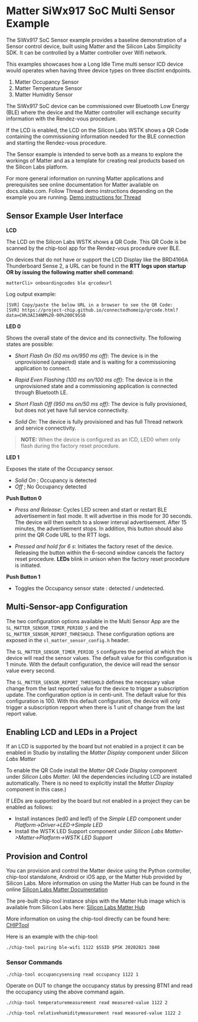 # Matter SiWx917 SoC Multi Sensor Example

The SiWx917 SoC Sensor example provides a baseline demonstration of a Sensor control
device, built using Matter and the Silicon Labs Simplicity SDK. It can be controlled
by a Matter controller over Wifi network.

This examples showcases how a Long Idle Time multi sensor ICD device would operates when having three device types on three disctint endpoints.

1. Matter Occupancy Sensor
2. Matter Temperature Sensor
3. Matter Humidity Sensor

The SiWx917 SoC device can be commissioned over Bluetooth Low Energy (BLE) where the device
and the Matter controller will exchange security information with the Rendez-vous
procedure.

If the LCD is enabled, the LCD on the Silicon Labs WSTK shows a QR Code containing the
commissioning information needed for the BLE connection and starting the
Rendez-vous procedure.

The Sensor example is intended to serve both as a means to explore the
workings of Matter and as a template for creating real products based on the
Silicon Labs platform.

For more general information on running Matter applications and prerequisites see online
documentation for Matter available on docs.silabs.com. Follow Thread demo instructions depending on the example you are running.
[Demo instructions for Thread](https://docs.silabs.com/matter/2.3.1/matter-thread)

## Sensor Example User Interface

**LCD**

The LCD on the Silicon Labs WSTK shows a QR Code. This QR Code is be scanned by the chip-tool app for the Rendez-vous procedure over BLE.

On devices that do not have or support the LCD Display like the BRD4166A Thunderboard Sense 2, a URL can be found in the **RTT logs upon startup OR by issuing the following matter shell command:**

```shell
matterCli> onboardingcodes ble qrcodeurl
```

Log output example:

```shell
[SVR] Copy/paste the below URL in a browser to see the QR Code:
[SVR] https://project-chip.github.io/connectedhomeip/qrcode.html?data=CH%3AI34NM%20-00%200C9SS0
```

**LED 0**

Shows the overall state of the device and its connectivity. The following states are possible:

- _Short Flash On (50 ms on/950 ms off)_: The device is in the unprovisioned (unpaired) state and is waiting for a commissioning application to connect.

- _Rapid Even Flashing (100 ms on/100 ms off)_: The device is in the unprovisioned state and a commissioning application is connected through Bluetooth LE.

- _Short Flash Off (950 ms on/50 ms off)_: The device is fully
  provisioned, but does not yet have full service connectivity.

- _Solid On_: The device is fully provisioned and has full Thread
  network and service connectivity.

> **NOTE:** When the device is configured as an ICD, LED0 when only flash during the factory reset procedure.

**LED 1**

Exposes the state of the Occupancy sensor.

- _Solid On_ ; Occupancy is detected
- _Off_ ; No Occupancy detected

**Push Button 0**

- _Press and Release_: Cycles LED screen and
  start or restart BLE advertisement in fast mode. It will advertise in this mode
  for 30 seconds. The device will then switch to a slower interval advertisement.
  After 15 minutes, the advertisement stops. In addition, this button should also print the QR Code URL to the RTT logs.

- _Pressed and hold for 6 s_: Initiates the factory reset of the device.
  Releasing the button within the 6-second window cancels the factory reset
  procedure. **LEDs** blink in unison when the factory reset procedure is
  initiated.

**Push Button 1**

- Toggles the Occupancy sensor state : detected / undetected.

## Multi-Sensor-app Configuration

The two configuration options available in the Multi Sensor App are the `SL_MATTER_SENSOR_TIMER_PERIOD_S` and the `SL_MATTER_SENSOR_REPORT_THRESHOLD`.
These configuration options are exposed in the `sl_matter_sensor_config.h` header.

The `SL_MATTER_SENSOR_TIMER_PERIOD_S` configures the period at which the device will read the sensor values. The default value for this configuration is 1 minute.
With the default configuration, the device will read the sensor value every second.

The `SL_MATTER_SENSOR_REPORT_THRESHOLD` defines the necessary value change from the last reported value for the device to trigger a subscription update. The configuration option is in centi-unit.
The default value for this configuration is 100.
With this default configuration, the device will only trigger a subscription repport when there is 1 unit of change from the last report value.

## Enabling LCD and LEDs in a Project

If an LCD is supported by the board but not enabled in a project it can be enabled in Studio by installing the _Matter Display_ component under _Silicon Labs Matter_

To enable the QR Code install the _Matter QR Code Display_ component under _Silicon Labs Matter_. (All the dependencies including LCD are installed automatically. There is no need to explicitly install the _Matter Display_ component in this case.)

If LEDs are supported by the board but not enabled in a project they can be enabled as follows:

- Install instances (led0 and led1) of the _Simple LED_ component under _Platform->Driver->LED->Simple LED_
- Install the WSTK LED Support component under _Silicon Labs Matter->Matter->Platform->WSTK LED Support_

## Provision and Control

You can provision and control the Matter device using the Python controller, chip-tool standalone, Android or iOS app, or the Matter Hub provided by Silicon Labs. More information on using the Matter Hub can be found in the online [Silicon Labs Matter Documentation](https://docs.silabs.com/matter/2.3.1/matter-thread/raspi-img)

The pre-built chip-tool instance ships with the Matter Hub image which is available from Silicon Labs here: [Silicon Labs Matter Hub](https://www.silabs.com/documents/public/software/SilabsMatterPi_2.3.0-1.3-extension.zip)

More information on using the chip-tool directly can be found here: [CHIPTool](https://github.com/project-chip/connectedhomeip/blob/master/examples/chip-tool/README.md)

Here is an example with the chip-tool:

```shell
./chip-tool pairing ble-wifi 1122 $SSID $PSK 20202021 3840
```

### Sensor Commands

```shell
./chip-tool occupancysensing read occupancy 1122 1
```

Operate on DUT to change the occupancy status by pressing BTN1 and read the occupancy using the above command again.

```shell
./chip-tool temperaturemeasurement read measured-value 1122 2
```

```shell
./chip-tool relativehumiditymeasurement read measured-value 1122 2
```
